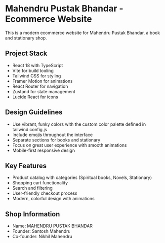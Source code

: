 <!-- Use this file to provide workspace-specific custom instructions to Copilot. For more details, visit https://code.visualstudio.com/docs/copilot/copilot-customization#_use-a-githubcopilotinstructionsmd-file -->

# Mahendru Pustak Bhandar - Ecommerce Website

This is a modern ecommerce website for Mahendru Pustak Bhandar, a book and stationary shop.

## Project Stack
- React 18 with TypeScript
- Vite for build tooling
- Tailwind CSS for styling
- Framer Motion for animations
- React Router for navigation
- Zustand for state management
- Lucide React for icons

## Design Guidelines
- Use vibrant, funky colors with the custom color palette defined in tailwind.config.js
- Include emojis throughout the interface
- Separate sections for books and stationary
- Focus on great user experience with smooth animations
- Mobile-first responsive design

## Key Features
- Product catalog with categories (Spiritual books, Novels, Stationary)
- Shopping cart functionality
- Search and filtering
- User-friendly checkout process
- Modern, colorful design with animations

## Shop Information
- Name: MAHENDRU PUSTAK BHANDAR
- Founder: Santosh Mahendru
- Co-founder: Nikhil Mahendru
